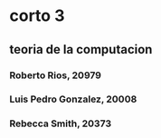 # corto 3

## teoria de la computacion

### Roberto Rios, 20979

### Luis Pedro Gonzalez, 20008

### Rebecca Smith, 20373
